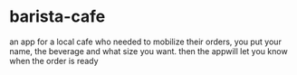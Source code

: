 # barista-cafe
an app for a local cafe who needed to mobilize their orders, you put your name, the beverage and what size you want. then the appwill let you know when the order is ready
